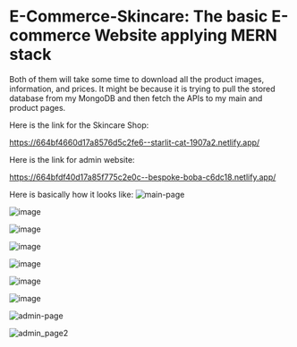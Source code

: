# E-Commerce-Skincare: The basic E-commerce Website applying MERN stack
Both of them will take some time to download all the product images, information, and prices. 
It might be because it is trying to pull the stored database from my MongoDB and then fetch the APIs to my main and product pages. 

Here is the link for the Skincare Shop:

https://664bf4660d17a8576d5c2fe6--starlit-cat-1907a2.netlify.app/


Here is the link for admin website:

https://664bfdf40d17a85f775c2e0c--bespoke-boba-c6dc18.netlify.app/

Here is basically how it looks like:
![main-page](https://github.com/schotsuw/E-Commerce-Skincare-new-main/assets/97477021/871a9110-5dae-4ded-aabf-5640427130a8)

![image](https://github.com/schotsuw/E-Commerce-Skincare-new-main/assets/97477021/357e0535-78fa-4520-9472-6910199f85ff)

![image](https://github.com/schotsuw/E-Commerce-Skincare-new-main/assets/97477021/b4155d9b-a63f-4ef3-b0e6-3d6190724b21)

![image](https://github.com/schotsuw/E-Commerce-Skincare-new-main/assets/97477021/c0e7bb4a-a47c-4126-9439-39c5060093c4)

![image](https://github.com/schotsuw/E-Commerce-Skincare-new-main/assets/97477021/d47aa349-0e3a-49bb-aa9c-d7d35f24fd02)

![image](https://github.com/schotsuw/E-Commerce-Skincare-new-main/assets/97477021/9d49afde-1e10-4800-b8c6-588f2ee94ffe)

![image](https://github.com/schotsuw/E-Commerce-Skincare-new-main/assets/97477021/e3d0a7d6-7a7a-47c6-99f4-3dd215982447)

![admin-page](https://github.com/schotsuw/E-Commerce-Skincare-new-main/assets/97477021/6cebb277-9a87-45eb-805a-7f8a537e616f)

![admin_page2](https://github.com/schotsuw/E-Commerce-Skincare-new-main/assets/97477021/8b37d316-e775-4739-b398-c8fb3a090be5)


